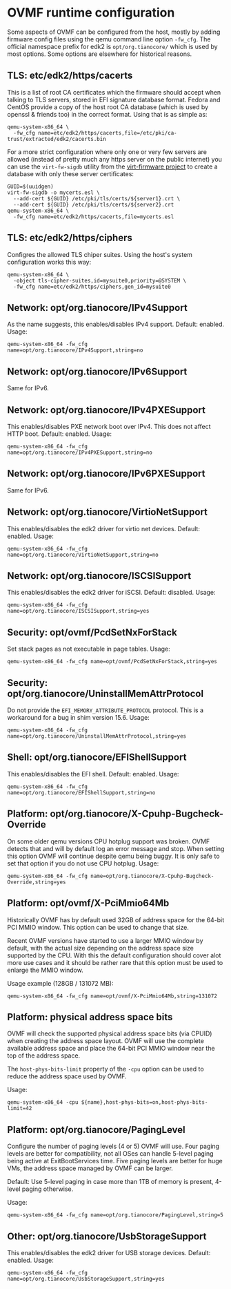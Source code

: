 # OVMF runtime configuration

Some aspects of OVMF can be configured from the host, mostly by adding
firmware config files using the qemu command line option `-fw_cfg`.
The official namespace prefix for edk2 is `opt/org.tianocore/` which
is used by most options.  Some options are elsewhere for historical
reasons.


## TLS: etc/edk2/https/cacerts

This is a list of root CA certificates which the firmware should
accept when talking to TLS servers, stored in EFI signature database
format.  Fedora and CentOS provide a copy of the host root CA database
(which is used by openssl & friends too) in the correct format.  Using
that is as simple as:

```
qemu-system-x86_64 \
  -fw_cfg name=etc/edk2/https/cacerts,file=/etc/pki/ca-trust/extracted/edk2/cacerts.bin
```

For a more strict configuration where only one or very few servers are
allowed (instead of pretty much any https server on the public
internet) you can use the `virt-fw-sigdb` utility from the
[virt-firmware project](https://gitlab.com/kraxel/virt-firmware) to
create a database with only these server certificates:

```
GUID=$(uuidgen)
virt-fw-sigdb -o mycerts.esl \
  --add-cert ${GUID} /etc/pki/tls/certs/${server1}.crt \
  --add-cert ${GUID} /etc/pki/tls/certs/${server2}.crt
qemu-system-x86_64 \
  -fw_cfg name=etc/edk2/https/cacerts,file=mycerts.esl
```


## TLS: etc/edk2/https/ciphers

Configres the allowed TLS chiper suites.  Using the host's system
configuration works this way:

```
qemu-system-x86_64 \
  -object tls-cipher-suites,id=mysuite0,priority=@SYSTEM \
  -fw_cfg name=etc/edk2/https/ciphers,gen_id=mysuite0
```


## Network: opt/org.tianocore/IPv4Support

As the name suggests, this enables/disables IPv4 support.  Default:
enabled.  Usage:

```
qemu-system-x86_64 -fw_cfg name=opt/org.tianocore/IPv4Support,string=no
```

## Network: opt/org.tianocore/IPv6Support

Same for IPv6.


## Network: opt/org.tianocore/IPv4PXESupport

This enables/disables PXE network boot over IPv4.  This does not
affect HTTP boot.  Default: enabled.  Usage:

```
qemu-system-x86_64 -fw_cfg name=opt/org.tianocore/IPv4PXESupport,string=no
```


## Network: opt/org.tianocore/IPv6PXESupport

Same for IPv6.


## Network: opt/org.tianocore/VirtioNetSupport

This enables/disables the edk2 driver for virtio net devices.
Default: enabled.  Usage:

```
qemu-system-x86_64 -fw_cfg name=opt/org.tianocore/VirtioNetSupport,string=no
```


## Network: opt/org.tianocore/ISCSISupport

This enables/disables the edk2 driver for iSCSI.
Default: disabled.  Usage:

```
qemu-system-x86_64 -fw_cfg name=opt/org.tianocore/ISCSISupport,string=yes
```


## Security: opt/ovmf/PcdSetNxForStack

Set stack pages as not executable in page tables.  Usage:

```
qemu-system-x86_64 -fw_cfg name=opt/ovmf/PcdSetNxForStack,string=yes
```


## Security: opt/org.tianocore/UninstallMemAttrProtocol

Do not provide the `EFI_MEMORY_ATTRIBUTE_PROTOCOL` protocol.  This is
a workaround for a bug in shim version 15.6.  Usage:

```
qemu-system-x86_64 -fw_cfg name=opt/org.tianocore/UninstallMemAttrProtocol,string=yes
```


## Shell: opt/org.tianocore/EFIShellSupport

This enables/disables the EFI shell.
Default: enabled.  Usage:

```
qemu-system-x86_64 -fw_cfg name=opt/org.tianocore/EFIShellSupport,string=no
```


## Platform: opt/org.tianocore/X-Cpuhp-Bugcheck-Override

On some older qemu versions CPU hotplug support was broken.  OVMF
detects that and will by default log an error message and stop.  When
setting this option OVMF will continue despite qemu being buggy.  It
is only safe to set that option if you do not use CPU hotplug.  Usage:

```
qemu-system-x86_64 -fw_cfg name=opt/org.tianocore/X-Cpuhp-Bugcheck-Override,string=yes
```


## Platform: opt/ovmf/X-PciMmio64Mb

Historically OVMF has by default used 32GB of address space for the
64-bit PCI MMIO window.  This option can be used to change that size.

Recent OVMF versions have started to use a larger MMIO window by
default, with the actual size depending on the address space size
supported by the CPU.  With this the default configuration should
cover alot more use cases and it should be rather rare that this
option must be used to enlarge the MMIO window.

Usage example (128GB / 131072 MB):

```
qemu-system-x86_64 -fw_cfg name=opt/ovmf/X-PciMmio64Mb,string=131072
```


## Platform: physical address space bits

OVMF will check the supported physical address space bits (via CPUID)
when creating the address space layout.  OVMF will use the complete
available address space and place the 64-bit PCI MMIO window near the
top of the address space.

The `host-phys-bits-limit` property of the `-cpu` option can be used
to reduce the address space used by OVMF.

Usage:
```
qemu-system-x86_64 -cpu ${name},host-phys-bits=on,host-phys-bits-limit=42
```


## Platform: opt/org.tianocore/PagingLevel

Configure the number of paging levels (4 or 5) OVMF will use.  Four
paging levels are better for compatibility, not all OSes can handle
5-level paging being active at ExitBootServices time.  Five paging
levels are better for huge VMs, the address space managed by OVMF can
be larger.

Default: Use 5-level paging in case more than 1TB of memory is
present, 4-level paging otherwise.

Usage:
```
qemu-system-x86_64 -fw_cfg name=opt/org.tianocore/PagingLevel,string=5
```


## Other: opt/org.tianocore/UsbStorageSupport

This enables/disables the edk2 driver for USB storage devices.
Default: enabled.  Usage:

```
qemu-system-x86_64 -fw_cfg name=opt/org.tianocore/UsbStorageSupport,string=yes
```


